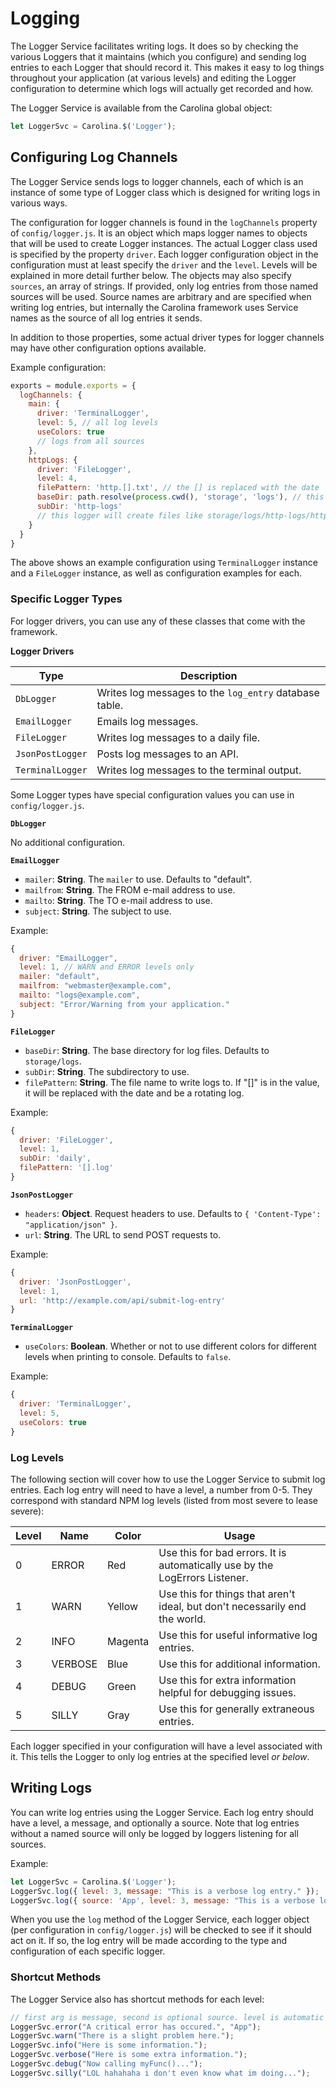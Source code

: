 
# Logging

The Logger Service facilitates writing logs. It does so by checking the various
Loggers that it maintains (which you configure) and sending log entries to each
Logger that should record it. This makes it easy to log things throughout
your application (at various levels) and editing the Logger configuration
to determine which logs will actually get recorded and how.

The Logger Service is available from the Carolina global object:

```javascript
let LoggerSvc = Carolina.$('Logger');
```

## Configuring Log Channels

The Logger Service sends logs to logger channels, each of which is an instance
of some type of Logger class which is designed for writing logs in various
ways. 

The configuration for logger channels is found in the `logChannels` property
of `config/logger.js`. It is an object which maps logger names to objects 
that will be used to create Logger instances. The actual Logger class used
is specified by the property `driver`. Each logger configuration object
in the configuration must at least specify the `driver` and the `level`.
Levels will be explained in more detail further below. The objects may 
also specify `sources`, an array of strings. If provided, only log entries
from those named sources will be used. Source names are arbitrary and are 
specified when writing log entries, but internally the Carolina framework
uses Service names as the source of all log entries it sends.

In addition to those properties, some actual driver types for logger channels
may have other configuration options available.

Example configuration:

```javascript
exports = module.exports = {
  logChannels: {
    main: {
      driver: 'TerminalLogger',
      level: 5, // all log levels
      useColors: true
      // logs from all sources
    },
    httpLogs: {
      driver: 'FileLogger',
      level: 4,
      filePattern: 'http.[].txt', // the [] is replaced with the date
      baseDir: path.resolve(process.cwd(), 'storage', 'logs'), // this is the default
      subDir: 'http-logs'
      // this logger will create files like storage/logs/http-logs/http.20181111.txt
    }
  }
}
```

The above shows an example configuration using `TerminalLogger` instance and a
`FileLogger` instance, as well as configuration examples for each.

### Specific Logger Types

For logger drivers, you can use any of these classes that come with the
framework.

**Logger Drivers**

| Type | Description |
| --- | --- |
| `DbLogger` | Writes log messages to the `log_entry` database table. |
| `EmailLogger` | Emails log messages. |
| `FileLogger` | Writes log messages to a daily file. |
| `JsonPostLogger` | Posts log messages to an API. |
| `TerminalLogger` | Writes log messages to the terminal output. |

Some Logger types have special configuration values you can use in
`config/logger.js`.

**`DbLogger`**

No additional configuration.

**`EmailLogger`**

* `mailer`: **String**. The `mailer` to use. Defaults to "default".
* `mailfrom`: **String**. The FROM e-mail address to use.
* `mailto`: **String**. The TO e-mail address to use.
* `subject`: **String**. The subject to use.

Example:

```javascript
{
  driver: "EmailLogger",
  level: 1, // WARN and ERROR levels only
  mailer: "default",
  mailfrom: "webmaster@example.com",
  mailto: "logs@example.com",
  subject: "Error/Warning from your application."
}
```

**`FileLogger`**

* `baseDir`: **String**. The base directory for log files. Defaults to `storage/logs`.
* `subDir`: **String**. The subdirectory to use.
* `filePattern`: **String**. The file name to write logs to. If "[]" is in the value, it will be replaced with the date and be a rotating log.

Example:

```javascript
{
  driver: 'FileLogger',
  level: 1,
  subDir: 'daily',
  filePattern: '[].log'
}
```

**`JsonPostLogger`**

* `headers`: **Object**. Request headers to use. Defaults to `{ 'Content-Type': "application/json" }`.
* `url`: **String**. The URL to send POST requests to.

Example:

```javascript
{
  driver: 'JsonPostLogger',
  level: 1,
  url: 'http://example.com/api/submit-log-entry'
}
```

**`TerminalLogger`**

* `useColors`: **Boolean**. Whether or not to use different colors for different levels when printing to console. Defaults to `false`.

Example:

```javascript
{
  driver: 'TerminalLogger',
  level: 5,
  useColors: true
}
```

### Log Levels

The following section will cover how to use the Logger Service to submit log
entries. Each log entry will need to have a level, a number from 0-5. They
correspond with standard NPM log levels (listed from most severe to lease
severe):

| Level | Name | Color | Usage |
| --- | --- | --- | --- |
| 0 | ERROR | Red | Use this for bad errors. It is automatically use by the LogErrors Listener. |
| 1 | WARN | Yellow | Use this for things that aren't ideal, but don't necessarily end the world. |
| 2 | INFO | Magenta | Use this for useful informative log entries. |
| 3 | VERBOSE | Blue | Use this for additional information. |
| 4 | DEBUG | Green | Use this for extra information helpful for debugging issues.
| 5 | SILLY | Gray | Use this for generally extraneous entries. |

Each logger specified in your configuration will have a level associated with 
it. This tells the Logger to only log entries at the specified level 
*or below*. 

## Writing Logs

You can write log entries using the Logger Service. Each log entry should
have a level, a message, and optionally a source. Note that log entries
without a named source will only be logged by loggers listening for all
sources.

Example:

```javascript
let LoggerSvc = Carolina.$('Logger');
LoggerSvc.log({ level: 3, message: "This is a verbose log entry." });
LoggerSvc.log({ source: 'App', level: 3, message: "This is a verbose log entry with a source." });
```

When you use the `log` method of the Logger Service, each logger object (per
configuration in `config/logger.js`) will be checked to see if it should act
on it. If so, the log entry will be made according to the type and
configuration of each 
specific logger.

### Shortcut Methods

The Logger Service also has shortcut methods for each level:

```javascript
// first arg is message, second is optional source. level is automatic
LoggerSvc.error("A critical error has occured.", "App");
LoggerSvc.warn("There is a slight problem here.");
LoggerSvc.info("Here is some information.");
LoggerSvc.verbose("Here is some extra information.");
LoggerSvc.debug("Now calling myFunc()...");
LoggerSvc.silly("LOL hahahaha i don't even know what im doing...");
```

